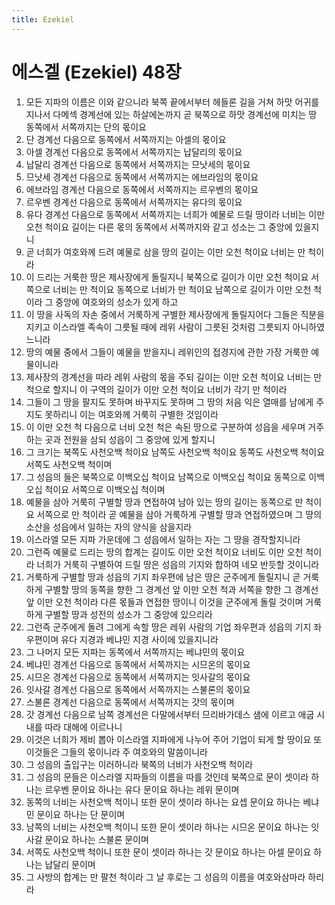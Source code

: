 ```yaml
---
title: Ezekiel
---
```


# 에스겔 (Ezekiel) 48장
1. 모든 지파의 이름은 이와 같으니라 북쪽 끝에서부터 헤들론 길을 거쳐 하맛 어귀를 지나서 다메섹 경계선에 있는 하살에논까지 곧 북쪽으로 하맛 경계선에 미치는 땅 동쪽에서 서쪽까지는 단의 몫이요
1. 단 경계선 다음으로 동쪽에서 서쪽까지는 아셀의 몫이요
1. 아셀 경계선 다음으로 동쪽에서 서쪽까지는 납달리의 몫이요
1. 납달리 경계선 다음으로 동쪽에서 서쪽까지는 므낫세의 몫이요
1. 므낫세 경계선 다음으로 동쪽에서 서쪽까지는 에브라임의 몫이요
1. 에브라임 경계선 다음으로 동쪽에서 서쪽까지는 르우벤의 몫이요
1. 르우벤 경계선 다음으로 동쪽에서 서쪽까지는 유다의 몫이요
1. 유다 경계선 다음으로 동쪽에서 서쪽까지는 너희가 예물로 드릴 땅이라 너비는 이만 오천 척이요 길이는 다른 몫의 동쪽에서 서쪽까지와 같고 성소는 그 중앙에 있을지니
1. 곧 너희가 여호와께 드려 예물로 삼을 땅의 길이는 이만 오천 척이요 너비는 만 척이라
1. 이 드리는 거룩한 땅은 제사장에게 돌릴지니 북쪽으로 길이가 이만 오천 척이요 서쪽으로 너비는 만 척이요 동쪽으로 너비가 만 척이요 남쪽으로 길이가 이만 오천 척이라 그 중앙에 여호와의 성소가 있게 하고
1. 이 땅을 사독의 자손 중에서 거룩하게 구별한 제사장에게 돌릴지어다 그들은 직분을 지키고 이스라엘 족속이 그릇될 때에 레위 사람이 그릇된 것처럼 그릇되지 아니하였느니라
1. 땅의 예물 중에서 그들이 예물을 받을지니 레위인의 접경지에 관한 가장 거룩한 예물이니라
1. 제사장의 경계선을 따라 레위 사람의 몫을 주되 길이는 이만 오천 척이요 너비는 만 척으로 할지니 이 구역의 길이가 이만 오천 척이요 너비가 각기 만 척이라
1. 그들이 그 땅을 팔지도 못하며 바꾸지도 못하며 그 땅의 처음 익은 열매를 남에게 주지도 못하리니 이는 여호와께 거룩히 구별한 것임이라
1. 이 이만 오천 척 다음으로 너비 오천 척은 속된 땅으로 구분하여 성읍을 세우며 거주하는 곳과 전원을 삼되 성읍이 그 중앙에 있게 할지니
1. 그 크기는 북쪽도 사천오백 척이요 남쪽도 사천오백 척이요 동쪽도 사천오백 척이요 서쪽도 사천오백 척이며
1. 그 성읍의 들은 북쪽으로 이백오십 척이요 남쪽으로 이백오십 척이요 동쪽으로 이백오십 척이요 서쪽으로 이백오십 척이며
1. 예물을 삼아 거룩히 구별할 땅과 연접하여 남아 있는 땅의 길이는 동쪽으로 만 척이요 서쪽으로 만 척이라 곧 예물을 삼아 거룩하게 구별할 땅과 연접하였으며 그 땅의 소산을 성읍에서 일하는 자의 양식을 삼을지라
1. 이스라엘 모든 지파 가운데에 그 성읍에서 일하는 자는 그 땅을 경작할지니라
1. 그런즉 예물로 드리는 땅의 합계는 길이도 이만 오천 척이요 너비도 이만 오천 척이라 너희가 거룩히 구별하여 드릴 땅은 성읍의 기지와 합하여 네모 반듯할 것이니라
1. 거룩하게 구별할 땅과 성읍의 기지 좌우편에 남은 땅은 군주에게 돌릴지니 곧 거룩하게 구별할 땅의 동쪽을 향한 그 경계선 앞 이만 오천 척과 서쪽을 향한 그 경계선 앞 이만 오천 척이라 다른 몫들과 연접한 땅이니 이것을 군주에게 돌릴 것이며 거룩하게 구별할 땅과 성전의 성소가 그 중앙에 있으리라
1. 그런즉 군주에게 돌려 그에게 속할 땅은 레위 사람의 기업 좌우편과 성읍의 기지 좌우편이며 유다 지경과 베냐민 지경 사이에 있을지니라
1. 그 나머지 모든 지파는 동쪽에서 서쪽까지는 베냐민의 몫이요
1. 베냐민 경계선 다음으로 동쪽에서 서쪽까지는 시므온의 몫이요
1. 시므온 경계선 다음으로 동쪽에서 서쪽까지는 잇사갈의 몫이요
1. 잇사갈 경계선 다음으로 동쪽에서 서쪽까지는 스불론의 몫이요
1. 스불론 경계선 다음으로 동쪽에서 서쪽까지는 갓의 몫이며
1. 갓 경계선 다음으로 남쪽 경계선은 다말에서부터 므리바가데스 샘에 이르고 애굽 시내를 따라 대해에 이르나니
1. 이것은 너희가 제비 뽑아 이스라엘 지파에게 나누어 주어 기업이 되게 할 땅이요 또 이것들은 그들의 몫이니라 주 여호와의 말씀이니라
1. 그 성읍의 출입구는 이러하니라 북쪽의 너비가 사천오백 척이라
1. 그 성읍의 문들은 이스라엘 지파들의 이름을 따를 것인데 북쪽으로 문이 셋이라 하나는 르우벤 문이요 하나는 유다 문이요 하나는 레위 문이며
1. 동쪽의 너비는 사천오백 척이니 또한 문이 셋이라 하나는 요셉 문이요 하나는 베냐민 문이요 하나는 단 문이며
1. 남쪽의 너비는 사천오백 척이니 또한 문이 셋이라 하나는 시므온 문이요 하나는 잇사갈 문이요 하나는 스불론 문이며
1. 서쪽도 사천오백 척이니 또한 문이 셋이라 하나는 갓 문이요 하나는 아셀 문이요 하나는 납달리 문이며
1. 그 사방의 합계는 만 팔천 척이라 그 날 후로는 그 성읍의 이름을 여호와삼마라 하리라